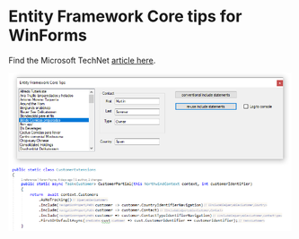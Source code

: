 # Entity Framework Core tips for WinForms

Find the Microsoft TechNet [article here](https://social.technet.microsoft.com/wiki/contents/articles/53635.entity-framework-corewindows-forms-tips-and-tricks.aspx).

![Figure1](assets/efCoreF1.png)
